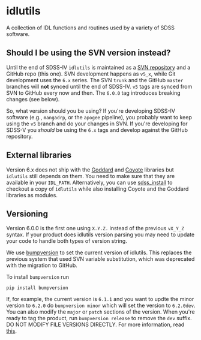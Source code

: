 # idlutils

A collection of IDL functions and routines used by a variety of SDSS software.

## Should I be using the SVN version instead?

Until the end of SDSS-IV `idlutils` is maintained as a [SVN repository](https://trac.sdss.org/browser/repo/sdss/idlutils) and a GitHub repo (this one). SVN development happens as `v5_x`, while Git development uses the `6.x` series. The SVN `trunk` and the GitHub `master` branches will **not** synced until the end of SDSS-IV. `v5` tags are synced from SVN to GitHub every now and then. The `6.0.0` tag introduces breaking changes (see below).

So, what version should you be using? If you're developing SDSS-IV software (e.g., `mangadrp`, or the `apogee` pipeline), you probably want to keep using the `v5` branch and do your changes in SVN. If you're developing for SDSS-V you *should* be using the `6.x` tags and develop against the GitHub repository.

## External libraries

Version 6.x does not ship with the [Goddard](https://github.com/wlandsman/IDLAstro) and [Coyote](https://github.com/idl-coyote/coyote) libraries but `idlutils` still depends on them. You need to make sure that they are available in your `IDL_PATH`. Alternatively, you can use [sdss_install](https://github.com/sdss/sdss_install) to checkout a copy of `idlutils` while also installing Coyote and the Goddard libraries as modules.

## Versioning

Version 6.0.0 is the first one using `X.Y.Z.` instead of the previous `vX_Y_Z` syntax. If your product does idlutils version parsing you may need to update your code to handle both types of version string.

We use [bumpversion](https://github.com/peritus/bumpversion) to set the current version of idlutils. This replaces the previous system that used SVN variable substitution, which was deprecated with the migration to GitHub.

To install `bumpversion` run

```
pip install bumpversion
```

If, for example, the current version is `6.1.1` and you want to updte the minor version to `6.2.0` do `bumpversion minor` which will set the version to `6.2.0dev`. You can also modify the `major` or `patch` sections of the version. When you're ready to tag the product, run `bumpversion release` to remove the `dev` suffix. DO NOT MODIFY FILE VERSIONS DIRECTLY. For more information, read [this](https://sdss-python-template.readthedocs.io/en/latest/#bumpversion-section).
